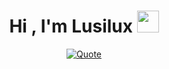 <h1 align="center">Hi , I'm Lusilux <img src="https://media.giphy.com/media/hvRJCLFzcasrR4ia7z/giphy.gif" width="35"></h1>




<p align = "center">
	<a href="https://github.com/piyushsuthar/github-readme-quotes"> <img alt = "Quote" src="https://quotes-github-readme.vercel.app/api?type=horizontal&theme=tokyonight&animation=grow_out_in&quoteCategory=programming">
</p>
